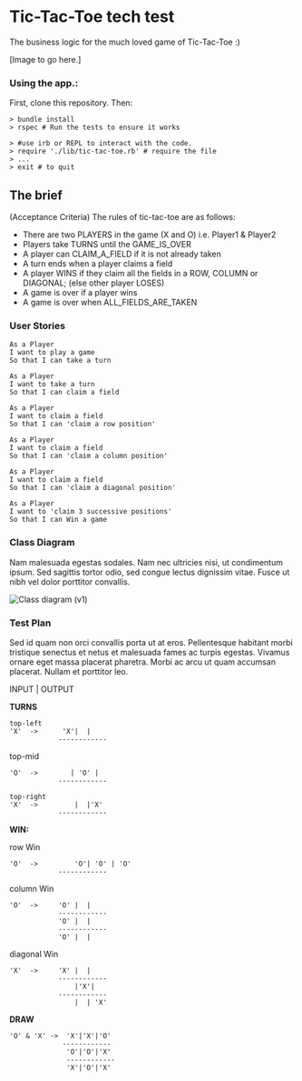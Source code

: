 # Tic-Tac-Toe tech test

The business logic for the much loved game of Tic-Tac-Toe :)

[Image to go here.]


### Using the app.:

First, clone this repository. Then:

```
> bundle install
> rspec # Run the tests to ensure it works

> #use irb or REPL to interact with the code.
> require './lib/tic-tac-toe.rb' # require the file
> ...
> exit # to quit
```

## The brief
(Acceptance Criteria) The rules of tic-tac-toe are as follows:

* There are two PLAYERS in the game (X and O) i.e. Player1 & Player2
* Players take TURNS until the GAME_IS_OVER
* A player can CLAIM_A_FIELD if it is not already taken
* A turn ends when a player claims a field
* A player WINS if they claim all the fields in a ROW, COLUMN or DIAGONAL; (else other player LOSES)
* A game is over if a player wins
* A game is over when ALL_FIELDS_ARE_TAKEN


### User Stories
 ```
 As a Player
 I want to play a game
 So that I can take a turn

 As a Player
 I want to take a turn
 So that I can claim a field

 As a Player
 I want to claim a field
 So that I can 'claim a row position'

 As a Player
 I want to claim a field
 So that I can 'claim a column position'

 As a Player
 I want to claim a field
 So that I can 'claim a diagonal position'

 As a Player
 I want to 'claim 3 successive positions'
 So that I can Win a game
 ```

### Class Diagram
Nam malesuada egestas sodales. Nam nec ultricies nisi, ut condimentum ipsum. Sed sagittis tortor odio, sed congue lectus dignissim vitae. Fusce ut nibh vel dolor porttitor convallis.

![Class diagram (v1)](https://user-images.githubusercontent.com/33905131/71097340-c107f280-21a7-11ea-8e61-f921d5a88323.jpg)


### Test Plan
Sed id quam non orci convallis porta ut at eros. Pellentesque habitant morbi tristique senectus et netus et malesuada fames ac turpis egestas. Vivamus ornare eget massa placerat pharetra. Morbi ac arcu ut quam accumsan placerat. Nullam et porttitor leo.

INPUT    |   OUTPUT

**TURNS**
```
top-left
'X'  ->      'X'|  |  
            ------------
```

top-mid
```
'O'  ->        | 'O' |  
            ------------            
```

```
top-right
'X'  ->         |  |'X'  
            ------------
```

**WIN:**            

row Win
```
'O'  ->         'O'| 'O' | 'O'
            ------------
```

column Win
```
'O'  ->     'O' |  |    
            ------------            
            'O' |  |
            ------------
            'O' |  |
```

diagonal Win
```
'X'  ->     'X' |  |
            ------------
                |'X'|
            ------------
                |  | 'X'
```

**DRAW**
```
'O' & 'X' ->  'X'|'X'|'O'
             ------------
              'O'|'O'|'X'
              ------------
              'X'|'O'|'X'
```
